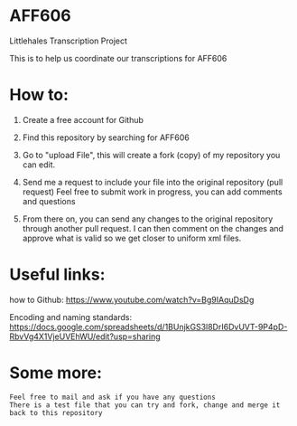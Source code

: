 # AFF606
Littlehales Transcription Project

This is to help us coordinate our transcriptions for AFF606

# How to:

1. Create a free account for Github

2. Find this repository by searching for AFF606

3. Go to "upload File", this will create a fork (copy) of my repository you can edit.

4. Send me a request to include your file into the original repository (pull request)
    Feel free to submit work in progress, you can add comments and questions
    
5. From there on, you can send any changes to the original repository through another pull request. I can then comment on the       changes and approve what is valid so we get closer to uniform xml files.


# Useful links:

how to Github: https://www.youtube.com/watch?v=Bg9IAquDsDg

Encoding and naming standards: https://docs.google.com/spreadsheets/d/1BUnjkGS3l8DrI6DvUVT-9P4pD-RbvVg4X1VjeUVEhWU/edit?usp=sharing

# Some more:
    Feel free to mail and ask if you have any questions
    There is a test file that you can try and fork, change and merge it back to this repository
